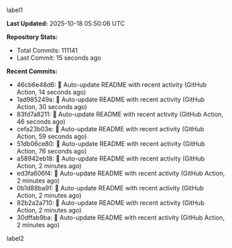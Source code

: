 
label1 
<!-- ACTIVITY_START -->
**Last Updated:** 2025-10-18 05:50:06 UTC

**Repository Stats:**
- Total Commits: 111141
- Last Commit: 15 seconds ago

**Recent Commits:**
- 46cb6e48d6: 🤖 Auto-update README with recent activity (GitHub Action, 14 seconds ago)
- 1ad985249a: 🤖 Auto-update README with recent activity (GitHub Action, 30 seconds ago)
- 83fd7a8211: 🤖 Auto-update README with recent activity (GitHub Action, 46 seconds ago)
- cefa23b03e: 🤖 Auto-update README with recent activity (GitHub Action, 59 seconds ago)
- 51db06ce80: 🤖 Auto-update README with recent activity (GitHub Action, 76 seconds ago)
- a58942eb18: 🤖 Auto-update README with recent activity (GitHub Action, 2 minutes ago)
- ed3fa606f4: 🤖 Auto-update README with recent activity (GitHub Action, 2 minutes ago)
- 0b1d88ba91: 🤖 Auto-update README with recent activity (GitHub Action, 2 minutes ago)
- 82b2a2a710: 🤖 Auto-update README with recent activity (GitHub Action, 2 minutes ago)
- 30dffab9ba: 🤖 Auto-update README with recent activity (GitHub Action, 2 minutes ago)
<!-- ACTIVITY_END -->

label2
